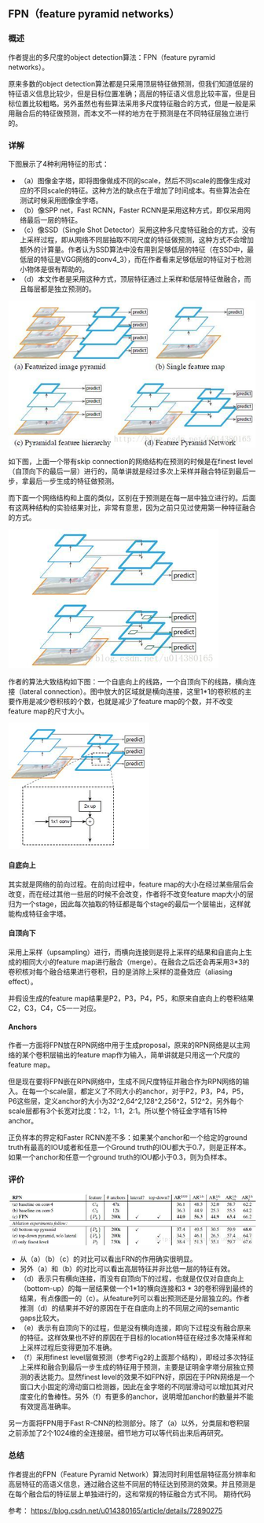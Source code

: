 ## FPN（feature pyramid networks）

### 概述

作者提出的多尺度的object detection算法：FPN（feature pyramid networks）。

原来多数的object detection算法都是只采用顶层特征做预测，但我们知道低层的特征语义信息比较少，但是目标位置准确；高层的特征语义信息比较丰富，但是目标位置比较粗略。另外虽然也有些算法采用多尺度特征融合的方式，但是一般是采用融合后的特征做预测，而本文不一样的地方在于预测是在不同特征层独立进行的。

### 详解

下图展示了4种利用特征的形式：
- （a）图像金字塔，即将图像做成不同的scale，然后不同scale的图像生成对应的不同scale的特征。这种方法的缺点在于增加了时间成本。有些算法会在测试时候采用图像金字塔。
- （b）像SPP net，Fast RCNN，Faster RCNN是采用这种方式，即仅采用网络最后一层的特征。
- （c）像SSD（Single Shot Detector）采用这种多尺度特征融合的方式，没有上采样过程，即从网络不同层抽取不同尺度的特征做预测，这种方式不会增加额外的计算量。作者认为SSD算法中没有用到足够低层的特征（在SSD中，最低层的特征是VGG网络的conv4_3），而在作者看来足够低层的特征对于检测小物体是很有帮助的。
- （d）本文作者是采用这种方式，顶层特征通过上采样和低层特征做融合，而且每层都是独立预测的。

![欧式距离](../../images/fpn1.jpeg)

如下图，上面一个带有skip connection的网络结构在预测的时候是在finest level（自顶向下的最后一层）进行的，简单讲就是经过多次上采样并融合特征到最后一步，拿最后一步生成的特征做预测。

而下面一个网络结构和上面的类似，区别在于预测是在每一层中独立进行的。后面有这两种结构的实验结果对比，非常有意思，因为之前只见过使用第一种特征融合的方式。

![欧式距离](../../images/fpn2.jpeg)

作者的算法大致结构如下图：一个自底向上的线路，一个自顶向下的线路，横向连接（lateral connection）。图中放大的区域就是横向连接，这里1*1的卷积核的主要作用是减少卷积核的个数，也就是减少了feature map的个数，并不改变feature map的尺寸大小。

![欧式距离](../../images/fpn3.jpeg)

#### 自底向上
其实就是网络的前向过程。在前向过程中，feature map的大小在经过某些层后会改变，而在经过其他一些层的时候不会改变，作者将不改变feature map大小的层归为一个stage，因此每次抽取的特征都是每个stage的最后一个层输出，这样就能构成特征金字塔。
#### 自顶向下
采用上采样（upsampling）进行，而横向连接则是将上采样的结果和自底向上生成的相同大小的feature map进行融合（merge）。在融合之后还会再采用3*3的卷积核对每个融合结果进行卷积，目的是消除上采样的混叠效应（aliasing effect）。

并假设生成的feature map结果是P2，P3，P4，P5，和原来自底向上的卷积结果C2，C3，C4，C5一一对应。

#### Anchors
作者一方面将FPN放在RPN网络中用于生成proposal，原来的RPN网络是以主网络的某个卷积层输出的feature map作为输入，简单讲就是只用这一个尺度的feature map。

但是现在要将FPN嵌在RPN网络中，生成不同尺度特征并融合作为RPN网络的输入。在每一个scale层，都定义了不同大小的anchor，对于P2，P3，P4，P5，P6这些层，定义anchor的大小为32^2,64^2,128^2,256^2，512^2，另外每个scale层都有3个长宽对比度：1:2，1:1，2:1。所以整个特征金字塔有15种anchor。

正负样本的界定和Faster RCNN差不多：如果某个anchor和一个给定的ground truth有最高的IOU或者和任意一个Ground truth的IOU都大于0.7，则是正样本。如果一个anchor和任意一个ground truth的IOU都小于0.3，则为负样本。

### 评价

![欧式距离](../../images/fpn4.jpeg)

- 从（a）（b）（c）的对比可以看出FRN的作用确实很明显。
- 另外（a）和（b）的对比可以看出高层特征并非比低一层的特征有效。
- （d）表示只有横向连接，而没有自顶向下的过程，也就是仅仅对自底向上（bottom-up）的每一层结果做一个1*1的横向连接和3 * 3的卷积得到最终的结果，有点像图一的（c）。从feature列可以看出预测还是分层独立的。作者推测（d）的结果并不好的原因在于在自底向上的不同层之间的semantic gaps比较大。
- （e）表示有自顶向下的过程，但是没有横向连接，即向下过程没有融合原来的特征。这样效果也不好的原因在于目标的location特征在经过多次降采样和上采样过程后变得更加不准确。
- （f）采用finest level层做预测（参考Fig2的上面那个结构），即经过多次特征上采样和融合到最后一步生成的特征用于预测，主要是证明金字塔分层独立预测的表达能力。显然finest level的效果不如FPN好，原因在于PRN网络是一个窗口大小固定的滑动窗口检测器，因此在金字塔的不同层滑动可以增加其对尺度变化的鲁棒性。另外（f）有更多的anchor，说明增加anchor的数量并不能有效提高准确率。

另一方面将FPN用于Fast R-CNN的检测部分。除了（a）以外，分类层和卷积层之前添加了2个1024维的全连接层。细节地方可以等代码出来后再研究。

### 总结

作者提出的FPN（Feature Pyramid Network）算法同时利用低层特征高分辨率和高层特征的高语义信息，通过融合这些不同层的特征达到预测的效果。并且预测是在每个融合后的特征层上单独进行的，这和常规的特征融合方式不同。
期待代码


参考：
https://blog.csdn.net/u014380165/article/details/72890275



